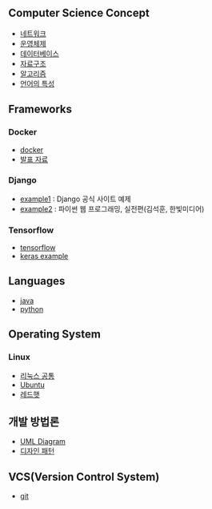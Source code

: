 ## Computer Science Concept
- [네트워크](https://github.com/ByoungJoonIm/Technical_Memo/blob/master/computer_science_concept/network.md)
- [운영체제](https://github.com/ByoungJoonIm/Technical_Memo/blob/master/computer_science_concept/os.md)
- [데이터베이스](https://github.com/ByoungJoonIm/Technical_Memo/blob/master/computer_science_concept/database.md)
- [자료구조](https://github.com/ByoungJoonIm/Technical_Memo/blob/master/computer_science_concept/data_structure.md)
- [알고리즘](https://github.com/ByoungJoonIm/Technical_Memo/blob/master/computer_science_concept/algorithm.md)
- [언어의 특성](https://github.com/ByoungJoonIm/Technical_Memo/blob/master/computer_science_concept/language.md)

## Frameworks
### Docker
- [docker](https://github.com/BJ-Lim/Frameworks/blob/master/Docker.md)
- [발표 자료](https://github.com/ByoungJoonIm/Frameworks/blob/master/Docker.pptx)
### Django
- [example1](https://github.com/BJ-Lim/Frameworks/blob/master/Django.md) : Django 공식 사이트 예제
- [example2](https://github.com/BJ-Lim/Frameworks/tree/master/Django_Example/ch2/) : 파이썬 웹 프로그래밍, 실전편(김석훈, 한빛미디어)
### Tensorflow
- [tensorflow](https://github.com/ByoungJoonIm/Frameworks/blob/master/Tensorflow.md)
- [keras example](https://github.com/ByoungJoonIm/Frameworks/blob/master/Keras_examples/Keras_example.ipynb)

## Languages
- [java](https://github.com/ByoungJoonIm/Frameworks/blob/master/languages/java/README.md)
- [python](https://github.com/ByoungJoonIm/Frameworks/blob/master/python.md)

## Operating System
### Linux
- [리눅스 공통](https://github.com/ByoungJoonIm/Frameworks/blob/master/linux/Linux(common).md)
- [Ubuntu](https://github.com/ByoungJoonIm/Frameworks/blob/master/linux/ubuntu.md)
- [레드햇](https://github.com/ByoungJoonIm/Frameworks/blob/master/linux/redhat.md)

## 개발 방법론
- [UML Diagram](http://www.nextree.co.kr/p6753/)
- [디자인 패턴](https://github.com/ByoungJoonIm/Technical_Memo/blob/master/development_theory/design_pattern.md)

## VCS(Version Control System)
- [git](https://github.com/ByoungJoonIm/Technical_Memo/blob/master/vsc/git.md)
